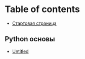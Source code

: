 # Table of contents

* [Стартовая страница](README.md)

## Python основы

* [Untitled](python-osnovy/untitled.md)

